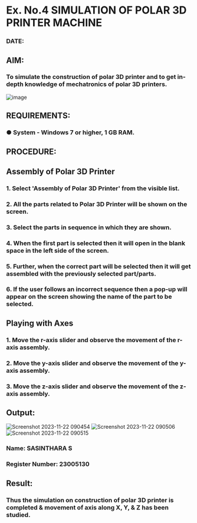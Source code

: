 # Ex. No.4 SIMULATION OF POLAR 3D PRINTER MACHINE

### DATE: 

## AIM:
### To simulate the construction of polar 3D printer and to get in-depth knowledge of mechatronics of polar 3D printers.

![image](https://github.com/Sellakumar1987/Ex.-No.-4---SIMULATION-OF-POLAR-3D-PRINTER-MACHINE/assets/113594316/b551f195-9877-49a2-99bb-a9efcfb3381a)

## REQUIREMENTS:
### ●	System - Windows 7 or higher, 1 GB RAM.

## PROCEDURE:

## Assembly of Polar 3D Printer
### 1.	Select 'Assembly of Polar 3D Printer' from the visible list.
### 2.	All the parts related to Polar 3D Printer will be shown on the screen.
### 3.	Select the parts in sequence in which they are shown.
### 4.	When the first part is selected then it will open in the blank space in the left side of the screen.
### 5.	Further, when the correct part will be selected then it will get assembled with the previously selected part/parts.
### 6.	If the user follows an incorrect sequence then a pop-up will appear on the screen showing the name of the part to be selected.

## Playing with Axes
### 1.	Move the r-axis slider and observe the movement of the r-axis assembly.
### 2.	Move the y-axis slider and observe the movement of the y-axis assembly.
### 3.	Move the z-axis slider and observe the movement of the z-axis assembly.


## Output:
![Screenshot 2023-11-22 090454](https://github.com/sasi1324/Ex.-No.-4---SIMULATION-OF-POLAR-3D-PRINTER-MACHINE/assets/150313315/5ea4d116-4c58-42c4-90c8-468cf84b6004)
![Screenshot 2023-11-22 090506](https://github.com/sasi1324/Ex.-No.-4---SIMULATION-OF-POLAR-3D-PRINTER-MACHINE/assets/150313315/407ee0df-498a-4101-83dc-4fdc6f388d62)
![Screenshot 2023-11-22 090515](https://github.com/sasi1324/Ex.-No.-4---SIMULATION-OF-POLAR-3D-PRINTER-MACHINE/assets/150313315/14340687-c255-4c1d-af5a-6903121515eb)


### Name: SASINTHARA S
### Register Number: 23005130

## Result: 
### Thus the simulation on construction of polar 3D printer is completed & movement of axis along X, Y, & Z has been studied.

